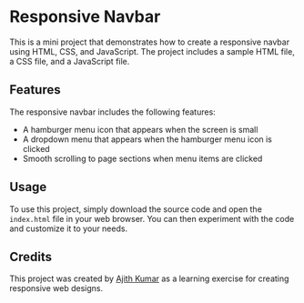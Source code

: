 # Responsive Navbar

This is a mini project that demonstrates how to create a responsive navbar using HTML, CSS, and JavaScript. The project includes a sample HTML file, a CSS file, and a JavaScript file.

## Features

The responsive navbar includes the following features:

- A hamburger menu icon that appears when the screen is small
- A dropdown menu that appears when the hamburger menu icon is clicked
- Smooth scrolling to page sections when menu items are clicked

## Usage

To use this project, simply download the source code and open the `index.html` file in your web browser. You can then experiment with the code and customize it to your needs.

## Credits

This project was created by [Ajith Kumar](https://github.com/ajithkumar-info) as a learning exercise for creating responsive web designs.
